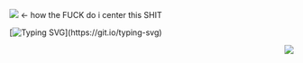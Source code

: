 ![](https://komarev.com/ghpvc/?username=solarsins&color=fbd9a3&style=plastic&label=guh+wuh) <- how the FUCK do i center this SHIT

[![Typing SVG](https://readme-typing-svg.demolab.com?font=Orbitron&size=18&pause=1000&color=FBDDA4&center=true&multiline=true&width=435&lines=sinister%E3%85%A4%2F%E3%85%A4tav%E3%85%A4%2C%E3%85%A4any+pronouns%E3%85%A4%F0%96%A4%93;%E3%85%A4%E3%85%A4%E3%85%A48teen%E3%85%A4free+c%2Bh%E3%85%A4read+links%E3%85%A4.)](https://git.io/typing-svg)

<p align="right">
  <img src="https://64.media.tumblr.com/a21c82f9662d3db6b0643d82662410be/cac344afc9ef5478-aa/s540x810/adcc12071ef10ad59745905dfaa9e446411f9b5f.pnj"/>
</p>

